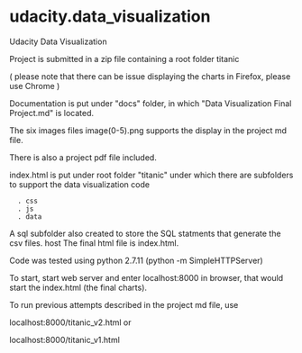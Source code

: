 # udacity.data_visualization
Udacity Data Visualization

Project is submitted in a zip file containing a root folder titanic

( please note that there can be issue displaying the charts in Firefox, please use Chrome )

Documentation is put under "docs" folder, in which "Data Visualization Final Project.md" is located.

The six images files image(0-5).png supports the display in the project md file.

There is also a project pdf file included.


index.html is put under root folder "titanic" under which there are subfolders to support the data visualization code
```
  . css
  . js
  . data
```

A sql subfolder also created to store the SQL statments that generate the csv files.
host
The final html file is index.html.

Code was tested using python 2.7.11 (python -m SimpleHTTPServer)

To start, start web server and enter localhost:8000 in browser, that would start the index.html (the final charts).

To run previous attempts described in the project md file, use

localhost:8000/titanic_v2.html or

localhost:8000/titanic_v1.html
